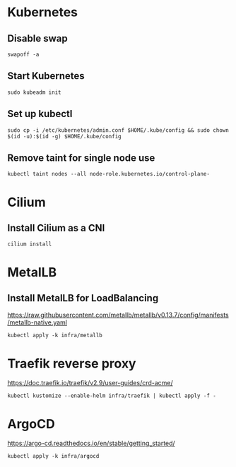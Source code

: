 # Kubernetes

## Disable swap

```shell
swapoff -a
```

## Start Kubernetes

```shell
sudo kubeadm init
```

## Set up kubectl

```shell
sudo cp -i /etc/kubernetes/admin.conf $HOME/.kube/config && sudo chown $(id -u):$(id -g) $HOME/.kube/config
```

## Remove taint for single node use

```shell
kubectl taint nodes --all node-role.kubernetes.io/control-plane-
```

# Cilium

## Install Cilium as a CNI

```shell
cilium install
```

# MetalLB

## Install MetalLB for LoadBalancing

https://raw.githubusercontent.com/metallb/metallb/v0.13.7/config/manifests/metallb-native.yaml

```shell
kubectl apply -k infra/metallb
```

# Traefik reverse proxy

https://doc.traefik.io/traefik/v2.9/user-guides/crd-acme/

```shell
kubectl kustomize --enable-helm infra/traefik | kubectl apply -f -
```

# ArgoCD

https://argo-cd.readthedocs.io/en/stable/getting_started/

```shell
kubectl apply -k infra/argocd
```